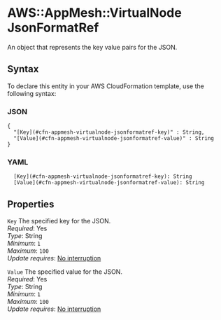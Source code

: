 # AWS::AppMesh::VirtualNode JsonFormatRef<a name="aws-properties-appmesh-virtualnode-jsonformatref"></a>

An object that represents the key value pairs for the JSON\.

## Syntax<a name="aws-properties-appmesh-virtualnode-jsonformatref-syntax"></a>

To declare this entity in your AWS CloudFormation template, use the following syntax:

### JSON<a name="aws-properties-appmesh-virtualnode-jsonformatref-syntax.json"></a>

```
{
  "[Key](#cfn-appmesh-virtualnode-jsonformatref-key)" : String,
  "[Value](#cfn-appmesh-virtualnode-jsonformatref-value)" : String
}
```

### YAML<a name="aws-properties-appmesh-virtualnode-jsonformatref-syntax.yaml"></a>

```
  [Key](#cfn-appmesh-virtualnode-jsonformatref-key): String
  [Value](#cfn-appmesh-virtualnode-jsonformatref-value): String
```

## Properties<a name="aws-properties-appmesh-virtualnode-jsonformatref-properties"></a>

`Key`  <a name="cfn-appmesh-virtualnode-jsonformatref-key"></a>
The specified key for the JSON\.  
*Required*: Yes  
*Type*: String  
*Minimum*: `1`  
*Maximum*: `100`  
*Update requires*: [No interruption](https://docs.aws.amazon.com/AWSCloudFormation/latest/UserGuide/using-cfn-updating-stacks-update-behaviors.html#update-no-interrupt)

`Value`  <a name="cfn-appmesh-virtualnode-jsonformatref-value"></a>
The specified value for the JSON\.  
*Required*: Yes  
*Type*: String  
*Minimum*: `1`  
*Maximum*: `100`  
*Update requires*: [No interruption](https://docs.aws.amazon.com/AWSCloudFormation/latest/UserGuide/using-cfn-updating-stacks-update-behaviors.html#update-no-interrupt)
